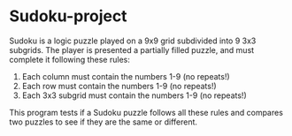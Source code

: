 # Sudoku-project
Sudoku is a logic puzzle played on a 9x9 grid subdivided into 9 3x3 subgrids. The player is presented a partially filled puzzle, and must complete it following these rules:  
1. Each column must contain the numbers 1-9 (no repeats!) 
2. Each row must contain the numbers 1-9 (no repeats!) 
3. Each 3x3 subgrid must contain the numbers 1-9 (no repeats!)

This program tests if a Sudoku puzzle follows all these rules and compares two puzzles to see if they are the same or different.

